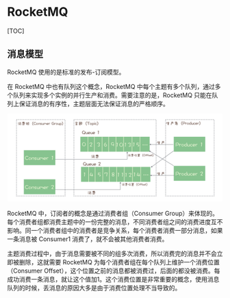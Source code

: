 # RocketMQ

[TOC]

## 消息模型

RocketMQ 使用的是标准的发布-订阅模型。

在 RocketMQ 中也有队列这个概念，RocketMQ 中每个主题有多个队列，通过多个队列来实现多个实例的并行生产和消费。需要注意的是，RocketMQ 只能在队列上保证消息的有序性，主题层面无法保证消息的严格顺序。

![](assets/20190730105531726_32236.png)

RocketMQ 中，订阅者的概念是通过消费者组（Consumer Group）来体现的。每个消费者组都消费主题中的一份完整的消息，不同消费者组之间的消费进度互不影响。同一个消费者组中的消费者是竞争关系，每个消费者消费一部分消息，如果一条消息被 Consumer1 消费了，就不会被其他消费者消费。

主题消费过程中，由于消息需要被不同的组多次消费，所以消费完的消息并不会立即被删除，这就需要 RocketMQ 为每个消费者组在每个队列上维护一个消费位置（Consumer Offset），这个位置之前的消息都被消费过，后面的都没被消费。每成功消费一条消息，就让这个值加1。这个消费位置是非常重要的概念，使用消息队列的时候，丢消息的原因大多是由于消费位置处理不当导致的。
